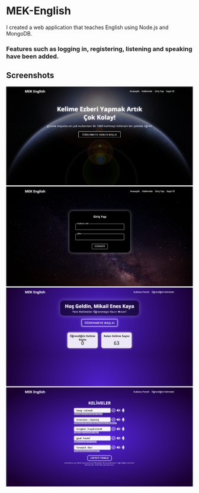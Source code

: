 # MEK-English
I created a web application that teaches English using Node.js and MongoDB.

### Features such as logging in, registering, listening and speaking have been added.

## Screenshots

![photo 1](./screen1.png)
![photo 2](./screen2.png)
![photo 3](./screen3.png)
![photo 4](./screen4.png)
